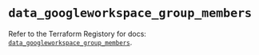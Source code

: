 # `data_googleworkspace_group_members`

Refer to the Terraform Registory for docs: [`data_googleworkspace_group_members`](https://www.terraform.io/docs/providers/googleworkspace/d/group_members).
